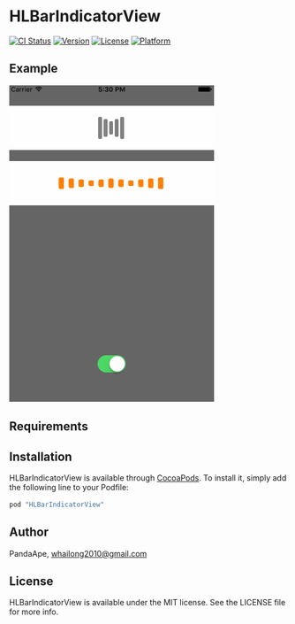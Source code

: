 # HLBarIndicatorView

[![CI Status](http://img.shields.io/travis/PandaApe/HLBarIndicatorView.svg?style=flat)](https://travis-ci.org/PandaApe/HLBarIndicatorView)
[![Version](https://img.shields.io/cocoapods/v/HLBarIndicatorView.svg?style=flat)](http://cocoapods.org/pods/HLBarIndicatorView)
[![License](https://img.shields.io/cocoapods/l/HLBarIndicatorView.svg?style=flat)](http://cocoapods.org/pods/HLBarIndicatorView)
[![Platform](https://img.shields.io/cocoapods/p/HLBarIndicatorView.svg?style=flat)](http://cocoapods.org/pods/HLBarIndicatorView)

## Example

<img src="loading.gif" alt="Animated gif">

## Requirements

## Installation

HLBarIndicatorView is available through [CocoaPods](http://cocoapods.org). To install
it, simply add the following line to your Podfile:

```ruby
pod "HLBarIndicatorView"
```

## Author

PandaApe, whailong2010@gmail.com

## License

HLBarIndicatorView is available under the MIT license. See the LICENSE file for more info.
